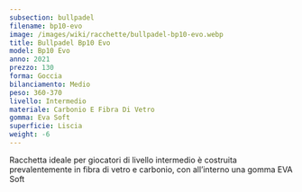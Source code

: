 ```yaml
---
subsection: bullpadel
filename: bp10-evo
image: /images/wiki/racchette/bullpadel-bp10-evo.webp
title: Bullpadel Bp10 Evo
model: Bp10 Evo
anno: 2021
prezzo: 130
forma: Goccia
bilanciamento: Medio
peso: 360-370
livello: Intermedio
materiale: Carbonio E Fibra Di Vetro
gomma: Eva Soft
superficie: Liscia
weight: -6
---
```

Racchetta ideale per giocatori di livello intermedio è costruita prevalentemente in fibra di vetro e carbonio, con all’interno una gomma EVA Soft